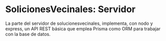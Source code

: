 # SolicionesVecinales: Servidor
La parte del servidor de solucionesvecinales, implementa,  con nodo y express, un API REST básica que emplea Prisma como ORM para trabajar con la base de datos.

